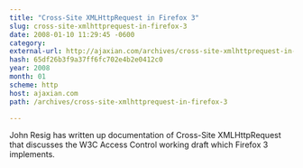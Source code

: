 ```yaml
---
title: "Cross-Site XMLHttpRequest in Firefox 3"
slug: cross-site-xmlhttprequest-in-firefox-3
date: 2008-01-10 11:29:45 -0600
category: 
external-url: http://ajaxian.com/archives/cross-site-xmlhttprequest-in-firefox-3
hash: 65df26b3f9a37ff6fc702e4b2e0412c0
year: 2008
month: 01
scheme: http
host: ajaxian.com
path: /archives/cross-site-xmlhttprequest-in-firefox-3

---
```


John Resig has written up documentation of  Cross-Site XMLHttpRequest that discusses the W3C Access Control working draft which Firefox 3 implements.
